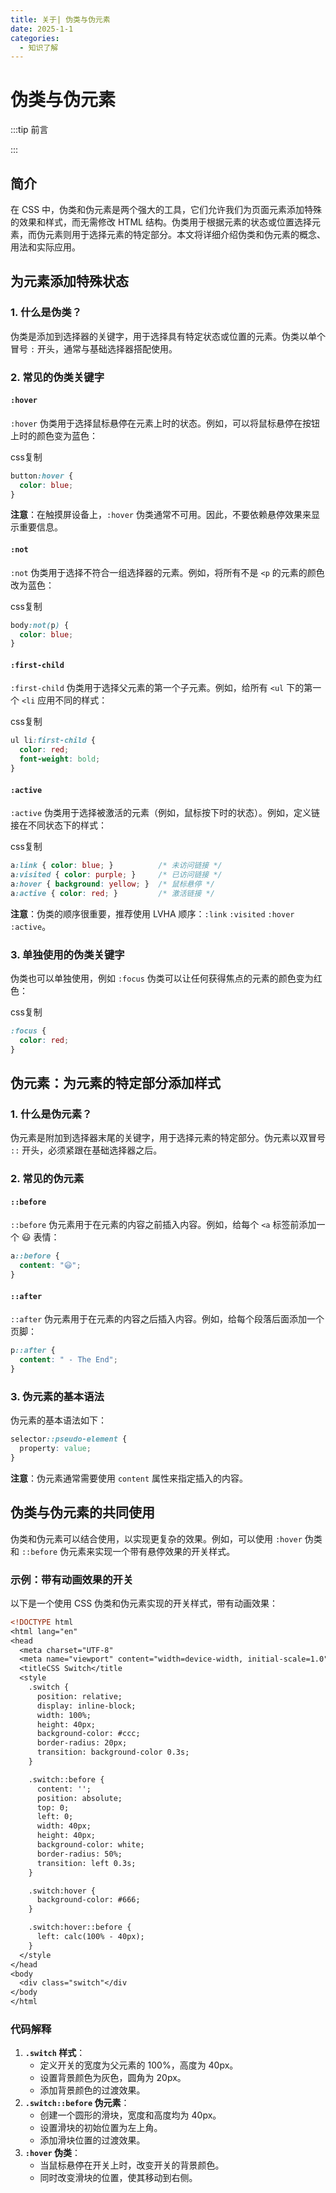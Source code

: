 ```yaml
---
title: 关于| 伪类与伪元素
date: 2025-1-1
categories: 
  - 知识了解
---
```


# 伪类与伪元素

:::tip 前言



:::



 ## 简介

 在 CSS 中，伪类和伪元素是两个强大的工具，它们允许我们为页面元素添加特殊的效果和样式，而无需修改 HTML 结构。伪类用于根据元素的状态或位置选择元素，而伪元素则用于选择元素的特定部分。本文将详细介绍伪类和伪元素的概念、用法和实际应用。



 ## 为元素添加特殊状态

 ### 1. 什么是伪类？

 伪类是添加到选择器的关键字，用于选择具有特定状态或位置的元素。伪类以单个冒号 `:` 开头，通常与基础选择器搭配使用。

 ### 2. 常见的伪类关键字

 #### `:hover`

 `:hover` 伪类用于选择鼠标悬停在元素上时的状态。例如，可以将鼠标悬停在按钮上时的颜色变为蓝色：

 css复制

 ```css
 button:hover {
   color: blue;
 }
 ```

 **注意**：在触摸屏设备上，`:hover` 伪类通常不可用。因此，不要依赖悬停效果来显示重要信息。

 #### `:not`

 `:not` 伪类用于选择不符合一组选择器的元素。例如，将所有不是 `<p` 的元素的颜色改为蓝色：

 css复制

 ```css
 body:not(p) {
   color: blue;
 }
 ```

 #### `:first-child`

 `:first-child` 伪类用于选择父元素的第一个子元素。例如，给所有 `<ul` 下的第一个 `<li` 应用不同的样式：

 css复制

 ```css
 ul li:first-child {
   color: red;
   font-weight: bold;
 }
 ```

 #### `:active`

 `:active` 伪类用于选择被激活的元素（例如，鼠标按下时的状态）。例如，定义链接在不同状态下的样式：

 css复制

 ```css
 a:link { color: blue; }          /* 未访问链接 */
 a:visited { color: purple; }     /* 已访问链接 */
 a:hover { background: yellow; }  /* 鼠标悬停 */
 a:active { color: red; }         /* 激活链接 */
 ```

 **注意**：伪类的顺序很重要，推荐使用 LVHA 顺序：`:link`  `:visited`  `:hover`  `:active`。

 ### 3. 单独使用的伪类关键字

 伪类也可以单独使用，例如 `:focus` 伪类可以让任何获得焦点的元素的颜色变为红色：

 css复制

 ```css
 :focus {
   color: red;
 }
 ```



 ## 伪元素：为元素的特定部分添加样式

 ### 1. 什么是伪元素？

 伪元素是附加到选择器末尾的关键字，用于选择元素的特定部分。伪元素以双冒号 `::` 开头，必须紧跟在基础选择器之后。

 ### 2. 常见的伪元素

 #### `::before`

 `::before` 伪元素用于在元素的内容之前插入内容。例如，给每个 `<a` 标签前添加一个 😃 表情：

 ```css
 a::before {
   content: "😃";
 }
 ```

 #### `::after`

 `::after` 伪元素用于在元素的内容之后插入内容。例如，给每个段落后面添加一个页脚：

 ```css
 p::after {
   content: " - The End";
 }
 ```

 ### 3. 伪元素的基本语法

 伪元素的基本语法如下：

 ```css
 selector::pseudo-element {
   property: value;
 }
 ```

 **注意**：伪元素通常需要使用 `content` 属性来指定插入的内容。



 ## 伪类与伪元素的共同使用

 伪类和伪元素可以结合使用，以实现更复杂的效果。例如，可以使用 `:hover` 伪类和 `::before` 伪元素来实现一个带有悬停效果的开关样式。

 ### 示例：带有动画效果的开关

 以下是一个使用 CSS 伪类和伪元素实现的开关样式，带有动画效果：

 ```html
 <!DOCTYPE html
 <html lang="en"
 <head
   <meta charset="UTF-8"
   <meta name="viewport" content="width=device-width, initial-scale=1.0"
   <titleCSS Switch</title
   <style
     .switch {
       position: relative;
       display: inline-block;
       width: 100%;
       height: 40px;
       background-color: #ccc;
       border-radius: 20px;
       transition: background-color 0.3s;
     }
 
     .switch::before {
       content: '';
       position: absolute;
       top: 0;
       left: 0;
       width: 40px;
       height: 40px;
       background-color: white;
       border-radius: 50%;
       transition: left 0.3s;
     }
 
     .switch:hover {
       background-color: #666;
     }
 
     .switch:hover::before {
       left: calc(100% - 40px);
     }
   </style
 </head
 <body
   <div class="switch"</div
 </body
 </html
 ```



 ### 代码解释

 1. **`.switch` 样式**：
    - 定义开关的宽度为父元素的 100%，高度为 40px。
    - 设置背景颜色为灰色，圆角为 20px。
    - 添加背景颜色的过渡效果。
 2. **`.switch::before` 伪元素**：
    - 创建一个圆形的滑块，宽度和高度均为 40px。
    - 设置滑块的初始位置为左上角。
    - 添加滑块位置的过渡效果。
 3. **`:hover` 伪类**：
    - 当鼠标悬停在开关上时，改变开关的背景颜色。
    - 同时改变滑块的位置，使其移动到右侧。
